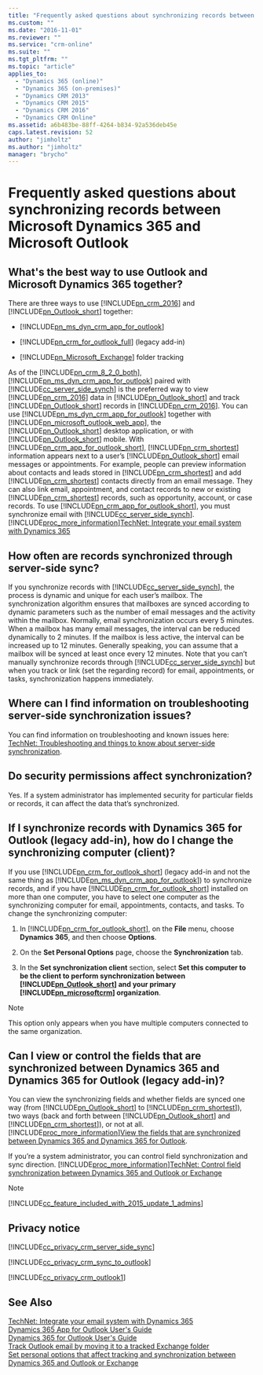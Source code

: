 ```yaml
---
title: "Frequently asked questions about synchronizing records between Microsoft Dynamics 365 and Microsoft Outlook | MicrosoftDocs"
ms.custom: ""
ms.date: "2016-11-01"
ms.reviewer: ""
ms.service: "crm-online"
ms.suite: ""
ms.tgt_pltfrm: ""
ms.topic: "article"
applies_to: 
  - "Dynamics 365 (online)"
  - "Dynamics 365 (on-premises)"
  - "Dynamics CRM 2013"
  - "Dynamics CRM 2015"
  - "Dynamics CRM 2016"
  - "Dynamics CRM Online"
ms.assetid: a6b483be-88ff-4264-b834-92a536deb45e
caps.latest.revision: 52
author: "jimholtz"
ms.author: "jimholtz"
manager: "brycho"
---
```

# Frequently asked questions about synchronizing records between Microsoft Dynamics 365 and Microsoft Outlook
## What's the best way to use Outlook and Microsoft Dynamics 365 together?  
 There are three ways to use [!INCLUDE[pn_crm_2016](../includes/pn-crm-2016.md)] and  [!INCLUDE[pn_Outlook_short](../includes/pn-outlook-short.md)] together:  
  
-   [!INCLUDE[pn_ms_dyn_crm_app_for_outlook](../includes/pn-ms-dyn-crm-app-for-outlook.md)]  
  
-   [!INCLUDE[pn_crm_for_outlook_full](../includes/pn-crm-for-outlook-full.md)] (legacy add-in)  
  
-   [!INCLUDE[pn_Microsoft_Exchange](../includes/pn-microsoft-exchange.md)] folder tracking  
  
 As of the [!INCLUDE[pn_crm_8_2_0_both](../includes/pn-crm-8-2-0-both.md)], [!INCLUDE[pn_ms_dyn_crm_app_for_outlook](../includes/pn-ms-dyn-crm-app-for-outlook.md)] paired with [!INCLUDE[cc_server_side_synch](../includes/cc-server-side-synch.md)] is the preferred way to view  [!INCLUDE[pn_crm_2016](../includes/pn-crm-2016.md)] data in [!INCLUDE[pn_Outlook_short](../includes/pn-outlook-short.md)] and track [!INCLUDE[pn_Outlook_short](../includes/pn-outlook-short.md)] records in [!INCLUDE[pn_crm_2016](../includes/pn-crm-2016.md)]. You can use [!INCLUDE[pn_ms_dyn_crm_app_for_outlook](../includes/pn-ms-dyn-crm-app-for-outlook.md)] together with [!INCLUDE[pn_microsoft_outlook_web_app](../includes/pn-microsoft-outlook-web-app.md)],  the [!INCLUDE[pn_Outlook_short](../includes/pn-outlook-short.md)] desktop application, or with [!INCLUDE[pn_Outlook_short](../includes/pn-outlook-short.md)] mobile. With [!INCLUDE[pn_crm_app_for_outlook_short](../includes/pn-crm-app-for-outlook-short.md)], [!INCLUDE[pn_crm_shortest](../includes/pn-crm-shortest.md)] information appears next to a user’s [!INCLUDE[pn_Outlook_short](../includes/pn-outlook-short.md)] email messages or appointments. For example, people can preview information about contacts and leads stored in [!INCLUDE[pn_crm_shortest](../includes/pn-crm-shortest.md)] and add [!INCLUDE[pn_crm_shortest](../includes/pn-crm-shortest.md)] contacts directly from an email message. They can also link email, appointment, and contact records  to new or existing [!INCLUDE[pn_crm_shortest](../includes/pn-crm-shortest.md)] records, such as  opportunity, account, or case records. To use [!INCLUDE[pn_crm_app_for_outlook_short](../includes/pn-crm-app-for-outlook-short.md)], you must synchronize email with [!INCLUDE[cc_server_side_synch](../includes/cc-server-side-synch.md)]. [!INCLUDE[proc_more_information](../includes/proc-more-information.md)][TechNet: Integrate your email system with Dynamics 365](https://technet.microsoft.com/library/dn832099.aspx)  
  
## How often are records synchronized through server-side sync?  
 If you synchronize records with [!INCLUDE[cc_server_side_synch](../includes/cc-server-side-synch.md)], the process is dynamic and unique for each user’s mailbox. The synchronization algorithm ensures that mailboxes are synced according to dynamic parameters such as the number of email messages and the activity within the mailbox. Normally, email synchronization occurs every 5 minutes. When a mailbox has many email messages, the interval can be reduced dynamically to 2 minutes. If the mailbox is less active, the interval can be increased up to 12 minutes. Generally speaking, you can assume that a mailbox will be synced at least once every 12 minutes. Note that you can’t manually synchronize records through [!INCLUDE[cc_server_side_synch](../includes/cc-server-side-synch.md)] but when you track or link (set the regarding record) for email, appointments, or tasks, synchronization happens immediately.  
  
## Where can I find information on troubleshooting server-side synchronization issues?  
 You can find information on troubleshooting and known issues here: [TechNet: Troubleshooting and things to know about server-side synchronization](https://technet.microsoft.com/library/hh699813.aspx).  
  
## Do security permissions affect synchronization?  
 Yes. If a system administrator has implemented security for particular fields or records, it can affect the data that’s synchronized.  
  
## If I synchronize records with Dynamics 365 for Outlook (legacy add-in), how do I change the synchronizing computer (client)?  
 If you use [!INCLUDE[pn_crm_for_outlook_short](../includes/pn-crm-for-outlook-short.md)] (legacy add-in and not the same thing as [!INCLUDE[pn_ms_dyn_crm_app_for_outlook](../includes/pn-ms-dyn-crm-app-for-outlook.md)]) to synchronize records, and if you have [!INCLUDE[pn_crm_for_outlook_short](../includes/pn-crm-for-outlook-short.md)] installed on more than one computer, you have to select one computer as the synchronizing computer for email, appointments, contacts, and tasks. To change the synchronizing computer:  
  
1.  In [!INCLUDE[pn_crm_for_outlook_short](../includes/pn-crm-for-outlook-short.md)], on the **File** menu, choose **Dynamics 365**, and then choose **Options**.  
  
2.  On the **Set Personal Options** page, choose the **Synchronization** tab.  
  
3.  In the **Set synchronization client** section, select **Set this computer to be the client to perform synchronization between [!INCLUDE[pn_Outlook_short](../includes/pn-outlook-short.md)] and your primary [!INCLUDE[pn_microsoftcrm](../includes/pn-microsoftcrm.md)] organization**.  
  
> [!NOTE]
>  This option only appears when you have multiple computers connected to the same organization.  
  
## Can I view or control the fields that are synchronized between Dynamics 365 and Dynamics 365 for Outlook (legacy add-in)?  
 You can view the synchronizing fields and  whether fields are synced one way (from [!INCLUDE[pn_Outlook_short](../includes/pn-outlook-short.md)] to [!INCLUDE[pn_crm_shortest](../includes/pn-crm-shortest.md)]), two ways (back and forth between [!INCLUDE[pn_Outlook_short](../includes/pn-outlook-short.md)] and [!INCLUDE[pn_crm_shortest](../includes/pn-crm-shortest.md)]), or not at all. [!INCLUDE[proc_more_information](../includes/proc-more-information.md)][View the fields that are synchronized between Dynamics 365 and Dynamics 365 for Outlook](view-fields-synchronized-dynamics-365-outlook.md).  
  
 If you’re a system administrator, you can  control field synchronization and sync direction. [!INCLUDE[proc_more_information](../includes/proc-more-information.md)][TechNet: Control field synchronization between Dynamics 365 and Outlook or Exchange](https://technet.microsoft.com/library/dn832150.aspx)  
  
> [!NOTE]
>  [!INCLUDE[cc_feature_included_with_2015_update_1_admins](../includes/cc-feature-included-with-2015-update-1-admins.md)]  
  
## Privacy notice  
 [!INCLUDE[cc_privacy_crm_server_side_sync](../includes/cc-privacy-crm-server-side-sync.md)]  
  
 [!INCLUDE[cc_privacy_crm_sync_to_outlook](../includes/cc-privacy-crm-sync-to-outlook.md)]  
  
 [!INCLUDE[cc_privacy_crm_outlook1](../includes/cc-privacy-crm-outlook1.md)]  
  
## See Also  
 [TechNet: Integrate your email system with Dynamics 365](https://technet.microsoft.com/library/dn832099.aspx)   
 [Dynamics 365 App for Outlook User's Guide](../outlook-app/dynamics-365-app-outlook-user-s-guide.md)   
 [Dynamics 365 for Outlook User's Guide](dynamics-365-outlook-user-s-guide.md)   
 [Track Outlook email by moving it to a tracked Exchange folder](track-outlook-email-by-moving-it-tracked-exchange-folder.md)   
 [Set personal options that affect tracking and synchronization between Dynamics 365 and Outlook or Exchange](set-personal-options-affect-tracking-synchronization-between-dynamics-365-outlook-exchange.md)
